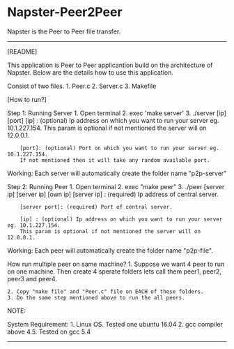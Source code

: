 # Napster-Peer2Peer
Napster is the Peer to Peer file transfer.
*****************************************************************************************************************
[README]

This application is Peer to Peer applicantion build on the architecture of Napster. Below are the details
how to use this application.

Consist of two files.
	1. Peer.c
	2. Server.c
	3. Makefile

[How to run?]

Step 1: Running Server
	1. Open terminal
	2. exec 'make server'
	3. ./server [ip] [port]
		[ip] : (optional) Ip address on which you want to run your server eg. 10.1.227.154.
		This param is optional if not mentioned the server will on 12.0.0.1.

		[port]: (optional) Port on which you want to run your server eg. 10.1.227.154.
		If not mentioned then it will take any random available port.

Working: Each server will automatically  create the folder name "p2p-server"  

Step 2: Running Peer
	1. Open terminal
	2. exec "make peer"
	3. ./peer [server ip] [server ip] [own ip]
		[server ip] : (required) Ip address of central server.

		[server port]: (required) Port of central server.

		[ip] : (optional) Ip address on which you want to run your server eg. 10.1.227.154.
		This param is optional if not mentioned the server will on 12.0.0.1.
	
Working: Each peer will automatically create the folder name "p2p-file".

How run multiple peer on same machine?
	1. Suppose we want 4 peer to run on one machine. Then create 4 sperate folders 
	lets call them peer1, peer2, peer3 and peer4.
	
	2. Copy "make file" and "Peer.c" file on EACH of these folders.
	3. Do the same step mentioned above to run the all peers.


NOTE:

System Requirement:
	1. Linux OS. Tested one ubuntu 16.04
	2. gcc compiler above 4.5. Tested on gcc 5.4 

*****************************************************************************************************************

